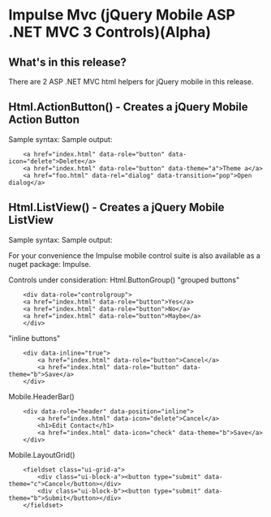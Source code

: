 Impulse Mvc (jQuery Mobile ASP .NET MVC 3 Controls)(Alpha)
========================

What's in this release?
-----------------------

There are 2 ASP .NET MVC html helpers for jQuery mobile in this release.

Html.ActionButton() - Creates a jQuery Mobile Action Button
-----------------------------------------------------------
Sample syntax:
Sample output:

		<a href="index.html" data-role="button" data-icon="delete">Delete</a>
		<a href="index.html" data-role="button" data-theme="a">Theme a</a>
		<a href="foo.html" data-rel="dialog" data-transition="pop">Open dialog</a> 

Html.ListView() - Creates a jQuery Mobile ListView
--------------------------------------------------
Sample syntax:
Sample output:


For your convenience the Impulse mobile control suite is also available as a nuget package: Impulse.

Controls under consideration:
Html.ButtonGroup()
"grouped buttons"

		<div data-role="controlgroup">
		<a href="index.html" data-role="button">Yes</a>
		<a href="index.html" data-role="button">No</a>
		<a href="index.html" data-role="button">Maybe</a>
		</div>

"inline buttons"

		<div data-inline="true">
			<a href="index.html" data-role="button">Cancel</a>
			<a href="index.html" data-role="button" data-theme="b">Save</a>
		</div>

Mobile.HeaderBar()

		<div data-role="header" data-position="inline">
			<a href="index.html" data-icon="delete">Cancel</a>
			<h1>Edit Contact</h1>
			<a href="index.html" data-icon="check" data-theme="b">Save</a>
		</div>

Mobile.LayoutGrid()

		<fieldset class="ui-grid-a">
			<div class="ui-block-a"><button type="submit" data-theme="c">Cancel</button></div>
			<div class="ui-block-b"><button type="submit" data-theme="b">Submit</button></div>	   
		</fieldset>